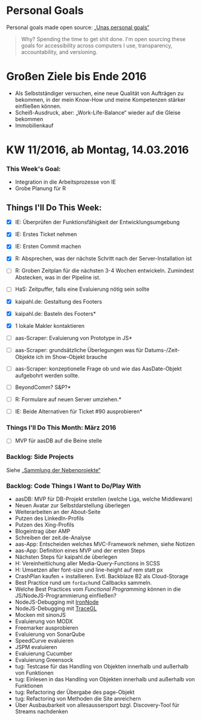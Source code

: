 Personal Goals
==============

Personal goals made open source: [„Unas personal goals“](http://una.im/personal-goals-guide/#=%81)
> Why? Spending the time to get shit done. I'm open sourcing these goals for accessibility across computers I use, transparency, accountability, and versioning.

# Großen Ziele bis Ende 2016
* Als Selbstständiger versuchen, eine neue Qualität von Aufträgen zu bekommen, in der mein Know-How und meine Kompetenzen stärker einfließen können.
* Scheiß-Ausdruck, aber: „Work-Life-Balance“ wieder auf die Gleise bekommen
* Immobilienkauf


# KW 11/2016, ab Montag, 14.03.2016


### This Week's Goal: 
* Integration in die Arbeitsprozesse von IE
* Grobe Planung für R


## Things I'll Do This Week:
- [x] IE: Überprüfen der Funktionsfähigkeit der Entwicklungsumgebung
- [x] IE: Erstes Ticket nehmen
- [x] IE: Ersten Commit machen
- [x] R: Absprechen, was der nächste Schritt nach der Server-Installation ist
- [ ] R: Groben Zeitplan für die nächsten 3-4 Wochen entwickeln. Zumindest Abstecken, was in der Pipeline ist.
- [ ] HaS: Zeitpuffer, falls eine Evaluierung nötig sein sollte
- [x] kaipahl.de: Gestaltung des Footers
- [x] kaipahl.de: Basteln des Footers*
- [x] 1 lokale Makler kontaktieren
- [ ] aas-Scraper: Evaluierung von Prototype in JS*
- [ ] aas-Scraper: grundsätzliche Überlegungen was für Datums-/Zeit-Objekte ich im Show-Objekt brauche
- [ ] aas-Scraper: konzeptionelle Frage ob und wie das AasDate-Objekt aufgebohrt werden sollte.
- [ ] BeyondComm? S&P?*
- [ ] R: Formulare auf neuen Server umziehen.*
- [ ] IE: Beide Alternativen für Ticket #90 ausprobieren*



### Things I'll Do This Month: März 2016
- [ ] MVP für aasDB auf die Beine stelle


### Backlog: Side Projects
Siehe [„Sammlung der Nebenprojekte“](~/Sites/dogfood-personal-goal/recources/pet-projects.md)


### Backlog: Code Things I Want to Do/Play With
* aasDB: MVP für DB-Projekt erstellen (welche Liga, welche Middleware)
* Neuen Avatar zur Selbstdarstellung überlegen
* Weiterarbeiten an der About-Seite
* Putzen des LinkedIn-Profils
* Putzen des Xing-Profils
* Blogeintrag über AMP
* Schreiben der zeit.de-Analyse
* aas-App: Entscheiden welches MVC-Framework nehmen, siehe Notizen
* aas-App: Definition eines MVP und der ersten Steps
* Nächsten Steps für kaipahl.de überlegen
* H: Vereinheitlichung aller Media-Query-Functions in SCSS
* H: Umsetzen aller font-size und line-height auf rem statt px
* CrashPlan kaufen + installieren. Evtl. Backblaze B2 als Cloud-Storage
* Best Practice rund um `forEach`und Callbacks sammeln.
* Welche Best Practices vom _Functional Programming_ können in die JS/NodeJS-Programmierung einfließen?
* NodeJS-Debugging mit [IronNode](http://s-a.github.io/iron-node/)
* NodeJS-Debugging mit [TraceGL](https://github.com/traceglMPL/tracegl)
* Mocken mit sinonJS
* Evaluierung von MODX
* Freemarker ausprobieren
* Evaluierung von SonarQube
* SpeedCurve evaluieren
* JSPM evaluieren
* Evaluierung Cucumber
* Evaluierung Greensock
* tug: Testcase für das Handling von Objekten innerhalb und außerhalb von Funktionen
* tug: Einlesen in das Handling von Objekten innerhalb und außerhalb von Funktionen
* tug: Refactoring der Übergabe des page-Objekt
* tug: Refactoring von Methoden die Site anreichern
* Über Ausbaubarkeit von allesaussersport bzgl. Discovery-Tool für Streams nachdenken


